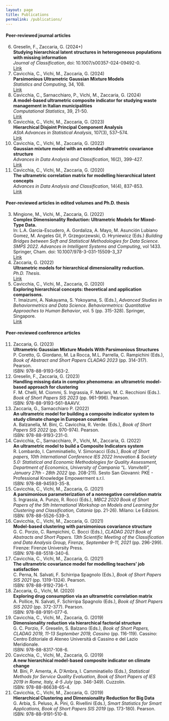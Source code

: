```yaml
---
layout: page
title: Publications
permalink: /publications/
---
```


#### Peer-reviewed journal articles
6. Greselin, F., Zaccaria, G. (2024+) \
   **Studying hierarchical latent structures in heterogeneous populations with missing information** \
_Journal of Classification_, doi: 10.1007/s00357-024-09492-0.\
<a href="https://link.springer.com/article/10.1007/s00357-024-09492-0" target="_blank">Link</a> 
5. Cavicchia, C., Vichi, M., Zaccaria, G. (2024) \
   **Parsimonious Ultrametric Gaussian Mixture Models** \
   _Statistics and Computing_, 34, 108. \
    <a href="https://link.springer.com/article/10.1007/s11222-024-10405-9" target="_blank">Link</a> 
4. Cavicchia, C., Sarnacchiaro, P., Vichi, M., Zaccaria, G. (2024) \
  **A model-based ultrametric composite indicator for studying waste management in Italian municipalities** \
   _Computational Statistics_, 39, 21-50.\
    <a href="https://link.springer.com/article/10.1007/s00180-023-01333-9" target="_blank">Link</a>
3.  Cavicchia, C., Vichi, M., Zaccaria, G. (2023) \
  **Hierarchical Disjoint Principal Component Analysis** \
   _AStA Advances in Statistical Analysis_, 107(3), 537–574.\
    <a href="https://link.springer.com/article/10.1007/s10182-022-00458-4" target="_blank">Link</a>
2.  Cavicchia, C., Vichi, M., Zaccaria, G. (2022) \
   **Gaussian mixture model with an extended ultrametric covariance structure** \
   _Advances in Data Analysis and Classification_, 16(2), 399-427. \
   <a href="https://link.springer.com/article/10.1007/s11634-021-00488-x" target="_blank">Link</a>
1.  Cavicchia, C., Vichi, M., Zaccaria, G. (2020) \
   **The ultrametric correlation matrix for modelling hierarchical latent concepts** \
   _Advances in Data Analysis and Classification_, 14(4), 837-853.\
   <a href="https://link.springer.com/article/10.1007/s11634-020-00400-z" target="_blank">Link</a>
   
#### Peer-reviewed articles in edited volumes and Ph.D. thesis
3. Mingione, M., Vichi, M., Zaccaria, G. (2022) \
   **Complex Dimensionality Reduction: Ultrametric Models for Mixed-Type Data.** \
   In: L.A. Garcia-Escudero, A. Gordaliza, A. Mayo, M. Asunción Lubiano Gomez, M. Angeles Gil, P. Grzegorzewski, O. Hryniewicz (Eds.) _Building Bridges between Soft      and Statistical Methodologies for Data Science. SMPS 2022. Advances in Intelligent Systems and Computing_, vol 1433. Springer, Cham. doi: 10.1007/978-3-031-15509-3_37 \
   <a href="https://link.springer.com/chapter/10.1007/978-3-031-15509-3_37" target="_blank">Link</a>
2. Zaccaria, G. (2022) \
   **Ultrametric models for hierarchical dimensionality reduction.** \
   _Ph.D. Thesis_. \
   <a href="https://iris.uniroma1.it/handle/11573/1628179?mode=full.4076" target="_blank">Link</a>
1. Cavicchia, C., Vichi, M., Zaccaria, G. (2020) \
  **Exploring hierarchical concepts: theoretical and application comparisons.** \
  T. Imaizumi, A. Nakayama, S. Yokoyama, S. (Eds.), _Advanced Studies in Behaviormetrics and Data Science. Behaviormetrics: Quantitative Approaches to Human Behavior_,   vol. 5 (pp.   315-328). Springer, Singapore. \
 <a href="https://link.springer.com/chapter/10.1007/978-981-15-2700-5_19" target="_blank">Link</a> 
 
#### Peer-reviewed conference articles
11. Zaccaria, G. (2023) \
**Ultrametric Gaussian Mixture Models With Parsimonious Structures** \
P. Coretto, G. Giordano, M. La Rocca, M.L. Parrella, C. Rampichini (Eds.), _Book of Abstract and Short Papers CLADAG 2023_ (pp. 314-317). Pearson. \
ISBN: 978-88-9193-563-2.
10. Greselin, F., Zaccaria, G. (2023) \
**Handling missing data in complex phenomena: an ultrametric model-based approach for clustering** \
F. M. Chelli, M. Ciommi, S. Ingrassia, F. Mariani, M. C. Recchioni (Eds.). _Book of Short Papers SIS 2023_ (pp. 961-996). Pearson. \
ISBN: 978-88-9193-561-8AAVV.
9. Zaccaria, G., Sarnacchiaro P. (2022) \
 **An ultrametric model for building a composite indicator system to study climate change in European countries** \
 A. Balzanella, M. Bini, C. Cavicchia, R. Verde. (Eds.), _Book of Short Papers SIS 2022_ (pp. 970-974). Pearson. \
 ISBN: 978-88-9193-231-0.
8. Cavicchia, C., Sarnacchiaro, P., Vichi, M., Zaccaria, G. (2022) \
 **An ultrametric model to build a Composite Indicators system** \
 R. Lombardo, I. Camminatiello, V. Simonacci (Eds.), _Book of Short papers, 10th International Conference IES 2022 Innovation & Society 5.0: Statistical and Economic Methodologies for Quality Assessment, Department of Economics, University of Campania “L. Vanvitelli”, January 27th - 28th 2022_ (pp. 208-211). Sesto San Giovanni: PKE - Professional Knowledge Empowerment s.r.l. \
 ISBN: 978-88-94593-35-8.
7. Cavicchia, C., Vichi, M., Zaccaria, G. (2021) \
  **A parsimonious parameterization of a nonnegative correlation matrix** \
  S. Ingrassia, A. Punzo, R. Rocci (Eds.), _MBC2 2020 Book of Short Papers of the 5th International Workshop on Models and Learning for Clustering and Classification, Catania_ (pp. 21-26). Milano: Le Edizioni. \
  ISBN: 978-88-5526-539-3.
6. Cavicchia, C., Vichi, M., Zaccaria, G. (2021) \
 **Model-based clustering with parsimonious covariance structure** \
 G. C. Porzio, C. Rampichini, C. Bocci (Eds.), _CLADAG 2021 Book of Abstracts and Short Papers. 13th Scientific Meeting of the Classification and Data Analysis Group, Firenze, September 9-11, 2021_ (pp. 296-299). Firenze: Firenze University Press. \
 ISBN: 978-88-5518-340-6.
5. Cavicchia, C., Vichi, M., Zaccaria, G. (2021) \
 **The ultrametric covariance model for modelling teachers’ job satisfaction** \
 C. Perna, N. Salvati, F. Schirripa Spagnolo (Eds.), _Book of Short Papers SIS 2021_ (pp. 1319-1324). Pearson. \
 ISBN:  978-88-9192-736-1.
4. Zaccaria, G., Vichi, M. (2020) \
 **Exploring drug consumption via an ultrametric correlation matrix** \
 A. Pollice, N. Salvati, F. Schirripa Spagnolo (Eds.), _Book of Short Papers SIS 2020_ (pp. 372-377). Pearson. \
 ISBN: 978-88-9191-077-6.
3. Cavicchia, C., Vichi, M., Zaccaria, G. (2019) \
 **Dimensionality reduction via hierarchical factorial structure** \
G. C. Porzio, F. Greselin, S. Balzano (Eds.), _Book of Short Papers, CLADAG 2019, 11-13 September 2019, Cassino_ (pp. 116-119). Cassino: Centro Editoriale di Ateneo Università di Cassino e del Lazio Meridionale. \
ISBN: 978-88-8317-108-6.
2. Cavicchia, C., Vichi, M., Zaccaria, G. (2019) \
 **A new hierarchical model-based composite indicator on climate change** \
 M. Bini, P. Amenta, A. D'Ambra, I. Camminatiello (Eds.), _Statistical Methods for Service Quality Evaluation, Book of Short Papers of IES 2019 in Rome, Italy, 4-5 July_ (pp. 346-349). Cuzzolin. \
ISBN: 978-88-86638-65-4.
1. Cavicchia, C., Vichi, M., Zaccaria, G. (2019) \
**Hierarchical Clustering and Dimensionality Reduction for Big Data** \
G. Arbia, S. Peluso, A. Pini, G. Rivellini (Eds.), _Smart Statistics for Smart Applications, Book of Short Papers SIS 2019_ (pp. 173-180). Pearson. \
ISBN: 978-88-9191-510-8.

